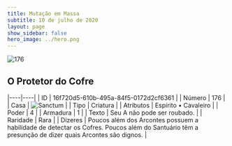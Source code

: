 ```yaml
---
title: Mutação em Massa
subtitle: 10 de julho de 2020
layout: page
show_sidebar: false
hero_image: ../hero.png
---
```


![176](https://cdn.keyforgegame.com/media/card_front/pt/479_176_GRHXCM2HH6W2_pt.png)

## O Protetor do Cofre

|----|----|
| ID | 16f720d5-610b-495a-84f5-0172d2cf6361 |
| Número | 176 |
| Casa | ![Sanctum](https://archonarcana.com/images/thumb/c/c7/Sanctum.png/22px-Sanctum.png "Santuário") |
| Tipo | Criatura |
| Atributos | Espírito • Cavaleiro |
| Poder | 4 |
| Armadura | 1 |
| Texto | Seu A não pode ser roubado. |
| Raridade | Rara |
| Dizeres | Poucos além dos Arcontes possuem a habilidade de  detectar os Cofres. Poucos além do Santuário têm   a presunção de dizer quais Arcontes são dignos. |
